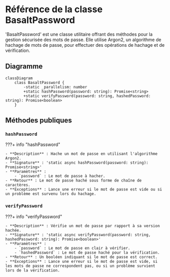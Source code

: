 # Référence de la classe BasaltPassword

'BasaltPassword' est une classe utilitaire offrant des méthodes pour la gestion sécurisée des mots de passe. Elle utilise Argon2, un algorithme de hachage de mots de passe, pour effectuer des opérations de hachage et de vérification.

## Diagramme

```mermaid
classDiagram
    class BasaltPassword {
        -static _parallelism: number
        +static hashPassword(password: string): Promise<string>
        +static verifyPassword(password: string, hashedPassword: string): Promise<boolean>
    }
```

## Méthodes publiques

### `hashPassword`

???+ info "hashPassword"

    - **Description** : Hache un mot de passe en utilisant l'algorithme Argon2.
    - **Signature** : 'static async hashPassword(password: string): Promise<string>'
    - **Paramètres** :
        - `password` : Le mot de passe à hacher.
    - **Retour** : Le mot de passe haché sous forme de chaîne de caractères.
    - **Exceptions** : Lance une erreur si le mot de passe est vide ou si un problème est survenu lors du hachage.

### `verifyPassword`

???+ info "verifyPassword"
    
    - **Description** : Vérifie un mot de passe par rapport à sa version hachée.
    - **Signature** : 'static async verifyPassword(password: string, hashedPassword: string): Promise<boolean>'
    - **Paramètres** :
        - `password` : Le mot de passe en clair à vérifier.
        - `hashedPassword` : Le mot de passe haché pour la vérification.
    - **Retour** : Un booléen indiquant si le mot de passe est correct.
    - **Exceptions** : Lance une erreur si le mot de passe est vide, si les mots de passe ne correspondent pas, ou si un problème survient lors de la vérification.
